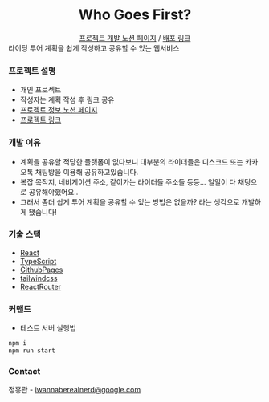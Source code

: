 
<div align="center">
    <h1>Who Goes First?</h1>
        <a href="https://iwannaberealnerd.notion.site/Who-Goes-First-032088e172a3468c8de16429ed02ba36">프로젝트 개발 노션 페이지</a> /
        <a href="https://iwannaberealnerd.github.io/WhoGoesFirst/">배포 링크</a>

</div>
라이딩 투어 계획을 쉽게 작성하고 공유할 수 있는 웹서비스

### 프로젝트 설명
- 개인 프로젝트
- 작성자는 계획 작성 후 링크 공유
- [프로젝트 정보 노션 페이지]()
- [프로젝트 링크]()

### 개발 이유
- 계획을 공유할 적당한 플랫폼이 없다보니 대부분의 라이더들은 디스코드 또는 카카오톡 채팅방을 이용해 공유하고있습니다.
- 복잡 목적지, 네비게이션 주소, 같이가는 라이더들 주소들 등등... 일일이 다 채팅으로 공유해야했어요..
- 그래서 좀더 쉽게 투어 계획을 공유할 수 있는 방법은 없을까?  라는 생각으로 개발하게 됐습니다!

### 기술 스택
- [React](https://reactjs.org)
- [TypeScript](https://www.typescriptlang.org)
- [GithubPages](https://pages.github.com)
- [tailwindcss](https://tailwindcss.com)
- [ReactRouter](https://reactrouter.com)

### 커맨드
- 테스트 서버 실행법
```sh
npm i
npm run start
```

### Contact
정홍관 - iwannaberealnerd@google.com
